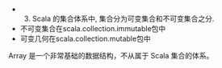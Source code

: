   * 3. Scala 的集合体系中, 集合分为可变集合和不可变集合之分.
  *    不可变集合在scala.collection.immutable包中
  *    可变几何在scala.collection.mutable包中
  
  Array 是一个非常基础的数据结构，不从属于 Scala 集合的体系。
